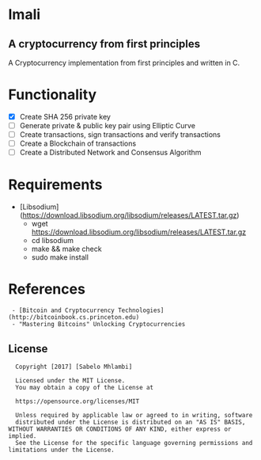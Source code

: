 # Imali 
## A cryptocurrency from first principles 

A Cryptocurrency implementation from first principles and written in C. 

# Functionality
* [x] Create SHA 256 private key
* [ ] Generate private & public key pair using Elliptic Curve
* [ ] Create transactions, sign transactions and verify transactions
* [ ] Create a Blockchain of transactions
* [ ] Create a Distributed Network and Consensus Algorithm

# Requirements
- [Libsodium] (https://download.libsodium.org/libsodium/releases/LATEST.tar.gz)
  - wget https://download.libsodium.org/libsodium/releases/LATEST.tar.gz
  - cd libsodium
  - make && make check
  - sudo make install
  
# References
     - [Bitcoin and Cryptocurrency Technologies] (http://bitcoinbook.cs.princeton.edu)
     - "Mastering Bitcoins" Unlocking Cryptocurrencies 

## License

      Copyright [2017] [Sabelo Mhlambi]

      Licensed under the MIT License.
      You may obtain a copy of the License at

      https://opensource.org/licenses/MIT

      Unless required by applicable law or agreed to in writing, software
      distributed under the License is distributed on an "AS IS" BASIS, WITHOUT WARRANTIES OR CONDITIONS OF ANY KIND, either express or implied.
      See the License for the specific language governing permissions and limitations under the License.


